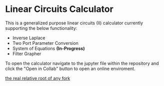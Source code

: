 # Linear Circuits Calculator

This is a generalized purpose linear circuits (II) calculator currently supporting the below functionality:
- Inverse Laplace
- Two Port Parameter Conversion
- System of Equations **(In-Progress)**
- Filter Grapher 

To open the calculator navigate to the jupyter file within the repository and click the "Open in Collab" button to open an online enviroment.

[the real relative root of any fork](/Linear-Circuits-2-Calculator.ipynb)


